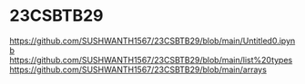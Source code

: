# 23CSBTB29
https://github.com/SUSHWANTH1567/23CSBTB29/blob/main/Untitled0.ipynb
https://github.com/SUSHWANTH1567/23CSBTB29/blob/main/list%20types
https://github.com/SUSHWANTH1567/23CSBTB29/blob/main/arrays
